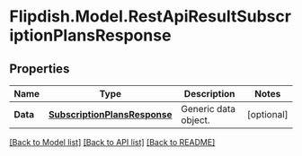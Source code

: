 # Flipdish.Model.RestApiResultSubscriptionPlansResponse
## Properties

Name | Type | Description | Notes
------------ | ------------- | ------------- | -------------
**Data** | [**SubscriptionPlansResponse**](SubscriptionPlansResponse.md) | Generic data object. | [optional] 

[[Back to Model list]](../README.md#documentation-for-models) [[Back to API list]](../README.md#documentation-for-api-endpoints) [[Back to README]](../README.md)

